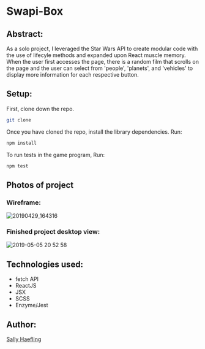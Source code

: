 # Swapi-Box

## Abstract:

As a solo project, I leveraged the Star Wars API to create modular code with the use of lifecyle methods and expanded upon React muscle memory. When the user first accesses the page, there is a random film that scrolls on the page and the user can select from 'people', 'planets', and 'vehicles' to display more information for each respective button.

## Setup:

First, clone down the repo.

```bash
git clone 
```

Once you have cloned the repo, install the library dependencies. Run:

```bash
npm install
```
To run tests in the game program, Run:
```bash
npm test
```

## Photos of project

### Wireframe:

![20190429_164316](https://user-images.githubusercontent.com/40863560/57186374-27e7ce00-6e9b-11e9-8aec-06cff006d11f.jpg)

### Finished project desktop view:

![2019-05-05 20 52 58](https://user-images.githubusercontent.com/40863560/57204897-f7299680-6f77-11e9-86f6-9e964f2b8325.gif)

## Technologies used:

* fetch API
* ReactJS 
* JSX 
* SCSS
* Enzyme/Jest

## Author:

[Sally Haefling](https://github.com/SallyHaefling)

